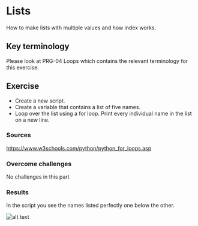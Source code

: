 # Lists
How to make lists with multiple values and how index works.

## Key terminology
Please look at PRG-04 Loops which contains the relevant terminology for this exercise.

## Exercise
- Create a new script.
- Create a variable that contains a list of five names.
- Loop over the list using a for loop. Print every individual name in the list on a new line.

### Sources
https://www.w3schools.com/python/python_for_loops.asp

### Overcome challenges
No challenges in this part

### Results
In the script you see the names listed perfectly one below the other.

![alt text]()
